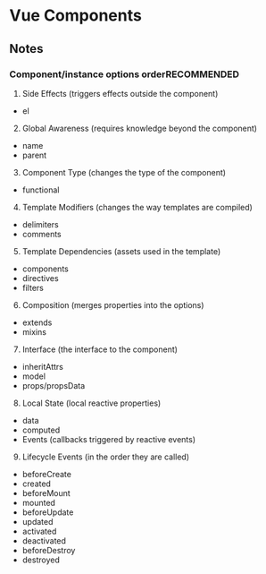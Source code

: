 # Vue Components 

## Notes 

### Component/instance options orderRECOMMENDED
1. Side Effects (triggers effects outside the component)
  - el

2. Global Awareness (requires knowledge beyond the component)
  - name
  - parent

3. Component Type (changes the type of the component)
  - functional

4. Template Modifiers (changes the way templates are compiled)
  - delimiters
  - comments

5. Template Dependencies (assets used in the template)
  - components
  - directives
  - filters

6. Composition (merges properties into the options)
  - extends
  - mixins

7. Interface (the interface to the component)
  - inheritAttrs
  - model
  - props/propsData

8. Local State (local reactive properties)
  - data
  - computed
  - Events (callbacks triggered by reactive events)

9. Lifecycle Events (in the order they are called)
  - beforeCreate
  - created
  - beforeMount
  - mounted
  - beforeUpdate
  - updated
  - activated
  - deactivated
  - beforeDestroy
  - destroyed